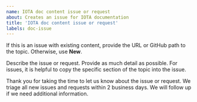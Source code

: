 ```yaml
---
name: IOTA doc content issue or request
about: Creates an issue for IOTA documentation
title: 'IOTA doc content issue or request'
labels: doc-issue
---
```


If this is an issue with existing content, provide the URL or GitHub path to the topic. Otherwise, use **New**.

Describe the issue or request. Provide as much detail as possible. For issues, it is helpful to copy the specific section of the topic into the issue.

Thank you for taking the time to let us know about the issue or request. We triage all new issues and requests within 2 business days. We will follow up if we need additional information.
